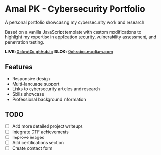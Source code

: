 # Amal PK - Cybersecurity Portfolio #
A personal portfolio showcasing my cybersecurity work and research.

Based on a vanilla JavaScript template with custom modifications to highlight my expertise in application security, vulnerability assessment, and penetration testing.

**LIVE**: [0xkrat0s.github.io](https://0xkrat0s.github.io/)
**BLOG**: [0xkratos.medium.com](https://0xkratos.medium.com/)

## Features ##
- Responsive design
- Multi-language support
- Links to cybersecurity articles and research
- Skills showcase
- Professional background information

## TODO ##
- [ ] Add more detailed project writeups
- [ ] Integrate CTF achievements
- [ ] Improve images
- [ ] Add certifications section
- [ ] Create contact form
